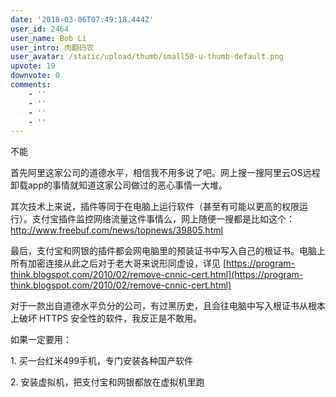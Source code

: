 ```yaml
---
date: '2018-03-06T07:49:18.444Z'
user_id: 2464
user_name: Bob Li
user_intro: 肉翻码农
user_avatar: /static/upload/thumb/small50-u-thumb-default.png
upvote: 19
downvote: 0
comments:
    - ''
    - ''
    - ''
    - ''
---
```


不能

首先阿里这家公司的道德水平，相信我不用多说了吧。网上搜一搜阿里云OS远程卸载app的事情就知道这家公司做过的恶心事情一大堆。

其次技术上来说，插件等同于在电脑上运行软件（甚至有可能以更高的权限运行）。支付宝插件监控网络流量这件事情么，网上随便一搜都是比如这个：http://www.freebuf.com/news/topnews/39805.html

最后，支付宝和网银的插件都会网电脑里的预装证书中写入自己的根证书。电脑上所有加密连接从此之后对于老大哥来说形同虚设，详见 [https://program-think.blogspot.com/2010/02/remove-cnnic-cert.html](https://program-think.blogspot.com/2010/02/remove-cnnic-cert.html)

对于一款出自道德水平负分的公司，有过黑历史，且会往电脑中写入根证书从根本上破坏 HTTPS 安全性的软件，我反正是不敢用。

如果一定要用：

1\. 买一台红米499手机，专门安装各种国产软件

2\. 安装虚拟机，把支付宝和网银都放在虚拟机里跑
